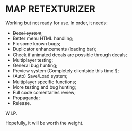 # MAP RETEXTURIZER

Working but not ready for use. In order, it needs:

- ~~Decal system~~;
- Better menu HTML handling;
- Fix some known bugs;
- Duplicator enhancements (loading bar);
- Check if animated decals are possible through decals;
- Multiplayer testing;
- General bug hunting;
- Preview system (Completely clientside this time!!);
- (Auto) Save/Load system;
- Multiplayer specific functions;
- More testing and bug hunting;
- Full code comentaries review;
- Propaganda;
- Release.

W.I.P.

Hopefully, it will be worth the weight.
